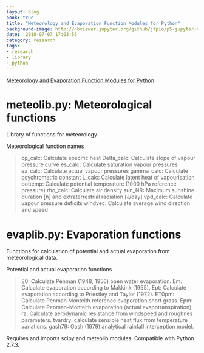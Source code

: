 ```yaml
---
layout: blog
book: true
title: "Meteorology and Evaporation Function Modules for Python"
background-image: http://nbviewer.jupyter.org/github/jtpio/p5-jupyter-notebook/blob/master/img/python_viz_landscape.png
date:  2018-07-07 17:03:56
category: research
tags:
- research
- library
- python
---
```

[Meteorology and Evaporation Function Modules for Python](http://earthpy.org/cartopy_backgroung.html)

# meteolib.py: Meteorological functions

 Library of functions for meteorology.

Meteorological function names
> cp_calc: Calculate specific heat
> Delta_calc: Calculate slope of vapour pressure curve
> es_calc: Calculate saturation vapour pressures
> ea_calc: Calculate actual vapour pressures
> gamma_calc: Calculate psychrometric constant
> L_calc: Calculate latent heat of vapourisation
> pottemp: Calculate potential temperature (1000 hPa reference pressure)
> rho_calc: Calculate air density
> sun_NR: Maximum sunshine duration [h] and extraterrestrial radiation [J/day]
> vpd_calc: Calculate vapour pressure deficits
> windvec: Calculate average wind direction and speed

# evaplib.py: Evaporation functions

Functions for calculation of potential and actual evaporation from meteorological data.

Potential and actual evaporation functions
> E0: Calculate Penman (1948, 1956) open water evaporation.
> Em: Calculate evaporation according to Makkink (1965).
> Ept: Calculate evaporation according to Priestley and Taylor (1972).
> ET0pm: Calculate Penman Monteith reference evaporation short grass.
> Epm: Calculate Penman-Monteith evaporation (actual evapotranspiration).
> ra: Calculate aerodynamic resistance from windspeed and roughnes parameters.
> tvardry: calculate sensible heat flux from temperature variations.
> gash79: Gash (1979) analytical rainfall interception model.

Requires and imports scipy and meteolib modules. Compatible with Python 2.7.3.
